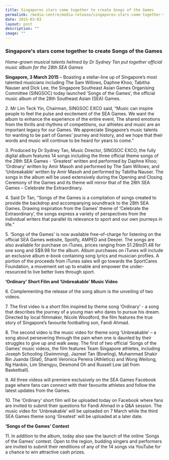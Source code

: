 ```yaml
---
title: Singapores stars come together to create Songs of the Games
permalink: /media-centre/media-release/singapores-stars-come-together-to-create-songs-of-the-games/
date: 2015-03-03
layout: post
description: ""
image: ""
---
```

### **Singapore's stars come together to create Songs of the Games**
_Home-grown musical talents helmed by Dr Sydney Tan put together official music album for the 28th SEA Games_

**Singapore, 3 March 2015** – Boasting a stellar-line up of Singapore’s most talented musicians including The Sam Willows, Daphne Khoo, Tabitha Nauser and Dick Lee, the Singapore Southeast Asian Games Organising Committee (SINGSOC) today launched ‘Songs of the Games’, the official music album of the 28th Southeast Asian (SEA) Games.

2\. Mr Lim Teck Yin, Chairman, SINGSOC EXCO said, “Music can inspire people to feel the pulse and excitement of the SEA Games. We want the album to enhance the experience of the entire event. The shared emotions from the thrills and rhythms of competitions, our athletes and music are an important legacy for our Games. We appreciate Singapore’s music talents for wanting to be part of Games’ journey and history, and we hope that their words and music will continue to be heard for years to come.”

3\. Produced by Dr Sydney Tan, Music Director, SINGSOC EXCO, the fully digital album features 14 songs including the three official theme songs of the 28th SEA Games - ‘Greatest’ written and performed by Daphne Khoo; ‘Ordinary’ written by Amir Masoh and performed by The Sam Willows; and ‘Unbreakable’ written by Amir Masoh and performed by Tabitha Nauser. The songs in the album will be used extensively during the Opening and Closing Ceremony of the Games and its theme will mirror that of the 28th SEA Games – Celebrate the Extraordinary.

4\. Said Dr Tan, “Songs of the Games is a compilation of songs created to provide the backdrop and accompanying soundtrack to the 28th SEA Games. Drawing inspiration from the Games' theme of ‘Celebrate the Extraordinary’, the songs express a variety of perspectives from the individual writers that parallel its relevance to sport and our own journeys in life.”

5\. ‘Songs of the Games’ is now available free-of-charge for listening on the official SEA Games website, Spotify, AMPED and Deezer. The songs are also available for purchase on iTunes, prices ranging from S$1.28 to S$1.48 for one song and S$9.98 for the album. Album purchases on iTunes will include an exclusive album e-book containing song lyrics and musician profiles. A portion of the proceeds from iTunes sales will go towards the SportCares Foundation, a movement set up to enable and empower the under-resourced to live better lives through sport.

**‘Ordinary’ Short Film and ‘Unbreakable’ Music Video**

6\. Complementing the release of the song album is the unveiling of two videos.

7\. The first video is a short film inspired by theme song ‘Ordinary’ - a song that describes the journey of a young man who dares to pursue his dream. Directed by local filmmaker, Nicole Woodford, the film features the true story of Singapore’s favourite footballing son, Fandi Ahmad.

8\. The second video is the music video for theme song ‘Unbreakable’ – a song about persevering through the pain when one is daunted by their struggles to give up and walk away. The first of two official ‘Songs of the Games’ music videos, the film features Team Singapore athletes, including Joseph Schooling (Swimming), Jazreel Tan (Bowling), Muhammad Shakir Bin Juanda (Silat), Shanti Veronica Pereira (Athletics) and Wong Weilong, Ng Hanbin, Lim Shengyu, Desmond Oh and Russell Low (all from Basketball).

9\. All three videos will premiere exclusively on the SEA Games Facebook page where fans can connect with their favourite athletes and follow the latest updates from the Games.

10\. The ‘Ordinary’ short film will be uploaded today on Facebook where fans are invited to submit their questions for Fandi Ahmad in a Q&A session. The music video for ‘Unbreakable’ will be uploaded on 7 March while the third SEA Games theme song ‘Greatest’ will be uploaded at a later date.

**‘Songs of the Games’ Contest**

11\. In addition to the album, today also saw the launch of the online ‘Songs of the Games’ contest. Open to the region, budding singers and performers are invited to submit their renditions of any of the 14 songs via YouTube for a chance to win attractive cash prizes.
